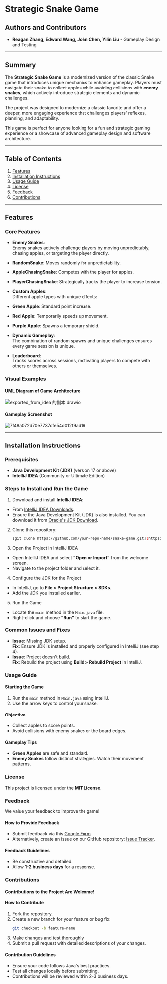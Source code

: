 # **Strategic Snake Game**

## **Authors and Contributors**
- **Reagan Zhang, Edward Wang, John Chen, Yilin Liu** - Gameplay Design and Testing

---

## **Summary**
The **Strategic Snake Game** is a modernized version of the classic Snake game that introduces unique mechanics to enhance gameplay. Players must navigate their snake to collect apples while avoiding collisions with **enemy snakes**, which actively introduce strategic elements and dynamic challenges.

The project was designed to modernize a classic favorite and offer a deeper, more engaging experience that challenges players' reflexes, planning, and adaptability.

This game is perfect for anyone looking for a fun and strategic gaming experience or a showcase of advanced gameplay design and software architecture.

---

## **Table of Contents**
1. [Features](#features)
2. [Installation Instructions](#installation-instructions)
3. [Usage Guide](#usage-guide)
4. [License](#license)
5. [Feedback](#feedback)
6. [Contributions](#contributions)

---

## **Features**
### **Core Features**
- **Enemy Snakes**:  
  Enemy snakes actively challenge players by moving unpredictably, chasing apples, or targeting the player directly.
 - **RandomSnake**: Moves randomly for unpredictability.
 - **AppleChasingSnake**: Competes with the player for apples.
 - **PlayerChasingSnake**: Strategically tracks the player to increase tension.

- **Custom Apples**:  
  Different apple types with unique effects:
 - **Green Apple**: Standard point increase.
 - **Red Apple**: Temporarily speeds up movement.
 - **Purple Apple**: Spawns a temporary shield.

- **Dynamic Gameplay**:  
  The combination of random spawns and unique challenges ensures every game session is unique.

- **Leaderboard**:  
  Tracks scores across sessions, motivating players to compete with others or themselves.

### **Visual Examples**
#### **UML Diagram of Game Architecture**
![exported_from_idea 的副本 drawio](https://github.com/user-attachments/assets/fc02e245-928d-4d3b-b849-66b74a644c3d)


#### **Gameplay Screenshot**
![7f48a072d70e7737cfe54d012f9ad16](https://github.com/user-attachments/assets/c4811a65-b630-4cc3-985c-afcd08edfcf1)


---

## **Installation Instructions**
### **Prerequisites**
- **Java Development Kit (JDK)** (version 17 or above)
- **IntelliJ IDEA** (Community or Ultimate Edition)

### **Steps to Install and Run the Game**
1. Download and install **IntelliJ IDEA**:
 - From [IntelliJ IDEA Downloads](https://www.jetbrains.com/idea/download/).
 - Ensure the Java Development Kit (JDK) is also installed. You can download it from [Oracle's JDK Download](https://www.oracle.com/java/technologies/javase-downloads.html).

2. Clone this repository:
   ```bash
   [git clone https://github.com/your-repo-name/snake-game.git](https://github.com/rainsong13/Snake_Group53.git)
3. Open the Project in IntelliJ IDEA

 - Open IntelliJ IDEA and select **"Open or Import"** from the welcome screen.
 - Navigate to the project folder and select it.

4. Configure the JDK for the Project
 - In IntelliJ, go to **File > Project Structure > SDKs**.
 - Add the JDK you installed earlier.

5. Run the Game
 - Locate the `main` method in the `Main.java` file.
 - Right-click and choose **"Run"** to start the game.

### Common Issues and Fixes

- **Issue**: Missing JDK setup.  
  **Fix**: Ensure JDK is installed and properly configured in IntelliJ (see step 4).
- **Issue**: Project doesn't build.  
  **Fix**: Rebuild the project using **Build > Rebuild Project** in IntelliJ.

### Usage Guide

#### Starting the Game
1. Run the `main` method in `Main.java` using IntelliJ.
2. Use the arrow keys to control your snake.

#### Objective
- Collect apples to score points.
- Avoid collisions with enemy snakes or the board edges.

#### Gameplay Tips
- **Green Apples** are safe and standard.
- **Enemy Snakes** follow distinct strategies. Watch their movement patterns.

### License

This project is licensed under the **MIT License**.

### Feedback

We value your feedback to improve the game!

#### How to Provide Feedback
- Submit feedback via this [Google Form](https://forms.google.com)
- Alternatively, create an issue on our GitHub repository: [Issue Tracker](https://github.com/rainsong13/Snake_Group53/issues).

#### Feedback Guidelines
- Be constructive and detailed.
- Allow **1-2 business days** for a response.

### Contributions

#### Contributions to the Project Are Welcome!

#### How to Contribute
1. Fork the repository.
2. Create a new branch for your feature or bug fix:
   ```bash
   git checkout -b feature-name
3. Make changes and test thoroughly.
4. Submit a pull request with detailed descriptions of your changes.

#### Contribution Guidelines
 - Ensure your code follows Java's best practices.
 - Test all changes locally before submitting.
 - Contributions will be reviewed within 2-3 business days.
